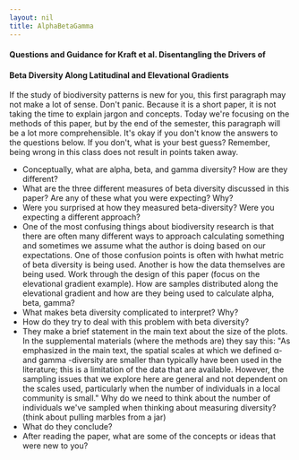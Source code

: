 ```yaml
---
layout: nil
title: AlphaBetaGamma
---
```


#### Questions and Guidance for Kraft et al. Disentangling the Drivers of 
#### Beta Diversity Along Latitudinal and Elevational Gradients

If the study of biodiversity patterns is new for you, this first paragraph may 
not make a lot of sense. Don't panic. Because it is a short paper, it is not
taking the time to explain jargon and concepts. Today we're focusing on the methods of this paper,
but by the end of the semester, this paragraph will be a lot more comprehensible. 
It's okay if you don't know the answers to the questions below. If you don't, what is your best guess? 
Remember, being wrong in this class does not result in points taken away. 

* Conceptually, what are alpha, beta, and gamma diversity? How are they different?
* What are the three different measures of beta diversity discussed in this paper? Are any of these what you were expecting? Why?
* Were you surprised at how they measured beta-diversity? Were you expecting
a different approach? 
* One of the most confusing things about biodiversity research is that there are often many different ways to approach calculating something and sometimes we assume what the author is doing based on our expectations. One of those confusion points is often with hwhat metric of beta diversity is being used. Another is how the data themselves are being used. Work through the design of this paper (focus on the elevational gradient example). How are samples distributed along the elevational gradient and how are they being used to calculate alpha, beta, gamma?
* What makes beta diversity complicated to interpret? Why?
* How do they try to deal with this problem with beta diversity?
* They make a brief statement in the main text about the size of the plots. In
the supplemental materials (where the methods are) they say this:
"As emphasized in the main text, the spatial scales at which we defined 
α- and gamma -diversity are smaller than typically have been used in the literature; this is a limitation of the data that are available.  However, the sampling issues that we explore here are general and not dependent on the scales used, particularly when the number of individuals in a local 
community is small." Why do we need to think about the number of individuals
we've sampled when thinking about measuring diversity? (think about pulling marbles from
a jar)
* What do they conclude?
* After reading the paper, what are some of the concepts or ideas that were
new to you?


